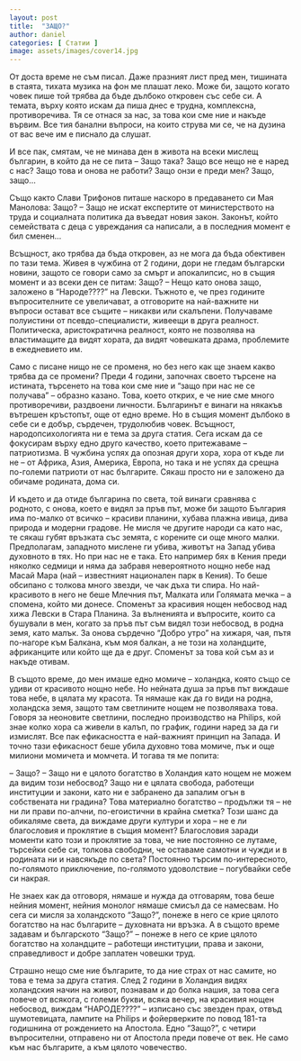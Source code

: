 ```yaml
---
layout: post
title:  "ЗАЩО?"
author: daniel
categories: [ Статии ]
image: assets/images/cover14.jpg
---
```


От доста време не съм писал. Даже празният лист пред мен, тишината в стаята, тихата музика на фон ме плашат леко. Може би, защото когато човек пише той трябва да бъде дълбоко откровен със себе си. А темата, върху която искам да пиша днес е трудна, комплексна, противоречива. Тя се отнася за нас, за това кои сме ние и накъде вървим. Все тия банални въпроси, на които струва ми се, че на дузина от вас вече им е писнало да слушат.

И все пак, смятам, че не минава ден в живота на всеки мислещ българин, в който да не се пита – Защо така? Защо все нещо не е наред с нас? Защо това и онова не работи? Защо онзи е преди мен? Защо, защо…

Също както Слави Трифонов питаше наскоро в предаването си Мая Манолова: Защо? – Защо не искат експертите от министерството на труда и социалната политика да въведат новия закон. Законът, който семействата с деца с увреждания са написали, а в последния момент е бил сменен…

Всъщност, ако трябва да бъда откровен, аз не мога да бъда обективен по тази тема. Живея в чужбина от 2 години, дори не гледам български новини, защото се говори само за смърт и апокалипсис, но в същия момент и аз всеки ден се питам: Защо? – Нещо като онова защо, заложено в “Народе????” на Левски. Тъжното е, че през годините въпросителните се увеличават, а отговорите на най-важните ни въпроси остават все същите – никакви или скалъпени. Получаваме полуистини от псевдо-специалисти, живеещи в друга реалност. Политическа, аристократична реалност, която не позволява на властимащите да видят хората, да видят човешката драма, проблемите в ежедневието им.

Само с писане нищо не се променя, но без него как ще знаем какво трябва да се промени? 
Преди 4 години, започнах своето търсене на истината, търсенето на това кои сме ние и “защо при нас не се получава” – образно казано. Това, което открих, е че ние сме много противоречиви, раздвоени личности. Българинът е винаги на някакъв вътрешен кръстопът, още от едно време. Но в същия момент дълбоко в себе си е добър, сърдечен, трудолюбив човек. Всъщност, народопсихологията ни е тема за друга статия. Сега искам да се фокусирам върху едно друго качество, което притежаваме – патриотизма. В чужбина успях да опозная други хора, хора от къде ли не – от Африка, Азия, Америка, Европа, но така и не успях да срещна по-големи патриоти от нас българите. Сякаш просто ни е заложено да обичаме родината, дома си.

И където и да отиде българина по света, той винаги сравнява с родното, с онова, което е видял за пръв път, може би защото България има по-малко от всичко – красиви планини, хубава плажна ивица, дива природа и модерни градове. Не мисля че другите народи са като нас, те сякаш губят връзката със земята, с корените си още много малки. Предполагам, западното мислене ги убива, животът на Запад убива духовното в тях. Но при нас не е така. Ето например бях в Кения преди няколко седмици и няма да забравя невероятното нощно небе над Масай Мара (най – известният национален парк в Кения). То беше обсипано с толкова много звезди, че чак дъха ти спира. Но най-красивото в него не беше Млечния път, Малката или Голямата мечка – а спомена, който ми донесе. Споменът за красивия нощен небосвод над хижа Левски в Стара Планина. За вълненията и въпросите, които са бушували в мен, когато за пръв път съм видял този небосвод, в родна земя, като малък. За онова сърдечно “Добро утро” на хижаря, чая, пътя по-нагоре към Балкана, към моя балкан, а не този на холандците, африканците или който ще да е друг. Споменът за това кой съм аз и накъде отивам.

 



 

В същото време, до мен имаше едно момиче – холандка, която също се удиви от красивото нощно небе. Но нейната душа за пръв път виждаше това небе, в цялата му красота. Тя нямаше как да го види на родна, холандска земя, защото там светлините нощем не позволяваха това. Говоря за неоновите светлини, последно производство на Philips, кой знае колко хора са живели в калъп, по график, години наред за да ги измислят. Все пак ефикасността е най-важният принцип на Запада. И точно тази ефикасност беше убила духовно това момиче, пък и още милиони момичета и момчета. И тогава тя ме попита:

– Защо? – Защо ни е цялото богатство в Холандия като нощем не можем да видим този небосвод? Защо ни е цялата свобода, работещи институции и закони, като ни е забранено да запалим огън в собствената ни градина? Това материално богатство – продължи тя – не ни ли прави по-алчни, по-егоистични в крайна сметка? Този шанс да обикаляме света, да виждаме други култури и хора – не е ли благословия и проклятие в същия момент? Благословия заради моменти като този и проклятие за това, че ние постоянно се лутаме, търсейки себе си, толкова свободни, че оставаме самотни и чужди и в родината ни и навсякъде по света? Постоянно търсим по-интересното, по-голямото приключение, по-голямото удоволствие – погубвайки себе си накрая.

Не знаех как да отговоря, нямаше и нужда да отговарям, това беше нейния момент, нейния монолог нямаше смисъл да се намесвам. Но сега си мисля за холандското “Защо?”, понеже в него се крие цялото богатство на нас българите – духовната ни връзка. А в същото време задавам и българското “Защо?” – понеже в него се крие цялото богатство на холандците – работещи институции, права и закони, справедливост и добре заплатен човешки труд.

Страшно нещо сме ние българите, то да ние страх от нас самите, но това е тема за друга статия. След 2 години в Холандия видях холандския начин на живот, познавам и до болка нашия, за това сега повече от всякога, с големи букви, всяка вечер, на красивия нощен небосвод, виждам “НАРОДЕ????” – изписано със звезден прах, отвъд шумотевицата, лампите на Philips и фойерверките по повод 181-та годишнина от рождението на Апостола. Едно “Защо?”, с четири въпросителни, отправено ни от Апостола преди повече от век. Не само към нас българите, а към цялото човечество.